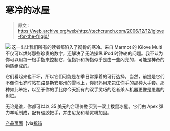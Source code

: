# 寒冷的冰屋

> 原文：<https://web.archive.org/web/http://techcrunch.com/2006/12/12/iglove-for-the-frigid/>

![](img/a826f1ec0e613f6a3e298db967786c44.png)
这一出让我们所有的读者都陷入了彻骨的寒冷。来自 Marmot 的 iGlove Multi 不仅可以烘烤那些珍贵的数字，还解决了无法操纵 iPod 时钟轮的问题。我不认为你可以用每一根手指来控制它，但指针和拇指似乎是由一些闪亮的，可能是神奇的物质组成的。

它们看起来也不坏，所以它们可能是冬季日常穿着的可行选择。当然，前提是它们不像你七岁时站在路易斯安那州的雪地上，你妈妈用来包住你手的那种大手套。那种如此笨拙，以至于你的手比你今天拥有的双手灵巧的忍者杀人机器更像是愚蠢的树桩。

无论是谁，你都可以以 35 美元的合理价格买到一双土拨鼠冰屋。它们由 Apex 弹力羊毛制成，配有硅胶把手，并由尼龙和精灵粉加固。

 [产品页面](https://web.archive.org/web/20201130121827/http://marmot.com/products/product.php?cat=glove&subcat=20&style_id=I1641)【via[拆箱](https://web.archive.org/web/20201130121827/http://www.uncrate.com/men/gear/outdoor/iglove-007701.php)